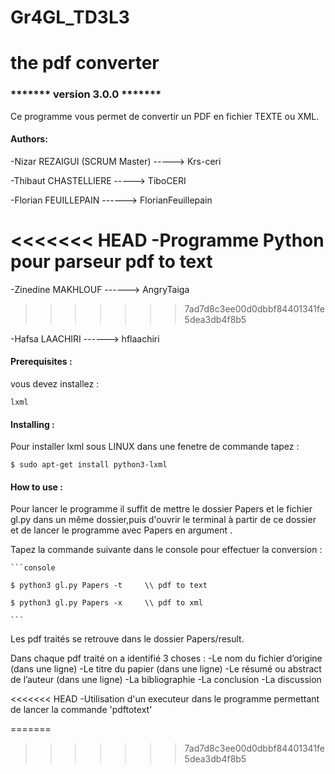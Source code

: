 # Gr4GL_TD3L3
# the pdf converter 
### ******* version 3.0.0 *******
Ce programme vous permet de convertir un PDF en fichier TEXTE ou XML.
#### Authors:

-Nizar REZAIGUI (SCRUM Master) -----> Krs-ceri

-Thibaut CHASTELLIERE   -----> TiboCERI

-Florian FEUILLEPAIN  ------> FlorianFeuillepain

<<<<<<< HEAD
-Programme Python pour parseur pdf to text
=======
-Zinedine MAKHLOUF  ------> AngryTaiga
>>>>>>> 7ad7d8c3ee00d0dbbf84401341fe5dea3db4f8b5

-Hafsa LAACHIRI   ------> hflaachiri

#### Prerequisites :
vous devez installez :
```console
lxml
```
#### Installing :
Pour installer lxml sous LINUX dans une fenetre de commande tapez :
````console
$ sudo apt-get install python3-lxml
````
#### How to use :
Pour lancer le programme il suffit de mettre le dossier Papers et le fichier gl.py dans un même dossier,puis d'ouvrir le terminal à partir de ce dossier et de lancer le programme avec Papers en argument .

Tapez la commande suivante dans le console pour effectuer la conversion :

    ```console

    $ python3 gl.py Papers -t     \\ pdf to text

    $ python3 gl.py Papers -x     \\ pdf to xml

    ```
   
Les pdf traités se retrouve dans le dossier Papers/result.

Dans chaque pdf traité on a identifié 3 choses : 
  -Le nom du fichier d’origine (dans une ligne)
  -Le titre du papier (dans une ligne)
  -Le résumé ou abstract de l’auteur (dans une ligne)
  -La bibliographie 
  -La conclusion
  -La discussion


<<<<<<< HEAD
-Utilisation d'un executeur dans le programme permettant de lancer la commande 'pdftotext'

=======
>>>>>>> 7ad7d8c3ee00d0dbbf84401341fe5dea3db4f8b5
